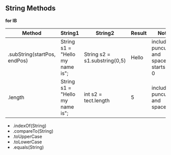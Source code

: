## String Methods 


**for IB**


| Method | String1 | String2| Result | Notes 
| ------------- | ------------- | --- | --- | --- | 
| .subString(startPos, endPos)  | String s1 = "Hello my name is"; |String s2 = s1.substring(0,5) | Hello | includes puncuation and spaces, starts from 0 | 
| .length | String s1 = "Hello my name is";  | int s2 = tect.length | 5 | includes puncuation and spaces | 


- .indexOf(String)
- .compareTo(String) 
- .toUpperCase
- .toLowerCase
- .equals(String) 

